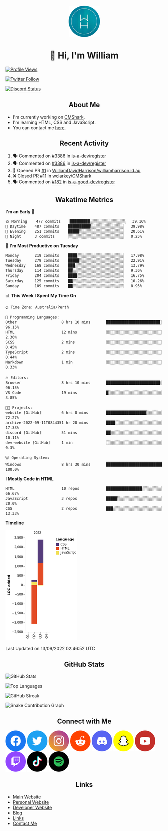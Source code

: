<p align="center"><img src="https://github.com/williamdavidharrison/williamdavidharrison/blob/main/assets/logo.png" height="100" width="100"></p>

<h1 align="center">👋 Hi, I'm William</h1>

[![Profile Views](https://komarev.com/ghpvc/?username=williamdavidharrison&color=blue&style=for-the-badge)](https://github.com/williamdavidharrison)

[![Twitter Follow](https://img.shields.io/twitter/follow/WDHarrison09?color=1DA1F2&logo=twitter&style=for-the-badge)](https://twitter.com/intent/user?screen_name=wdharrison09)

[![Discord Status](https://dcbadge.vercel.app/api/shield/853158265466257448?theme=discord-inverted)](https://discord.com/users/853158265466257448)

<h2 align="center">About Me</h2>

* I'm currently working on [CMShark](https://github.com/wclarkey/cmshark).
* I'm learning HTML, CSS and JavaScript.
* You can contact me [here](https://contact.williamharrison.me).

<h2 align="center">Recent Activity</h2>

<!--START_SECTION:activity-->
1. 🗣 Commented on [#3386](https://github.com/is-a-dev/register/issues/3386) in [is-a-dev/register](https://github.com/is-a-dev/register)
2. 🗣 Commented on [#3386](https://github.com/is-a-dev/register/issues/3386) in [is-a-dev/register](https://github.com/is-a-dev/register)
3. 💪 Opened PR [#1](https://github.com/WilliamDavidHarrison/williamharrison.id.au/pull/1) in [WilliamDavidHarrison/williamharrison.id.au](https://github.com/WilliamDavidHarrison/williamharrison.id.au)
4. ❌ Closed PR [#11](https://github.com/wclarkey/CMShark/pull/11) in [wclarkey/CMShark](https://github.com/wclarkey/CMShark)
5. 🗣 Commented on [#182](https://github.com/is-a-good-dev/register/issues/182) in [is-a-good-dev/register](https://github.com/is-a-good-dev/register)
<!--END_SECTION:activity-->

<h2 align="center">Wakatime Metrics</h2>

<!--START_SECTION:waka-->
**I'm an Early 🐤** 

```text
🌞 Morning    477 commits    █████████░░░░░░░░░░░░░░░░   39.16% 
🌆 Daytime    487 commits    ██████████░░░░░░░░░░░░░░░   39.98% 
🌃 Evening    251 commits    █████░░░░░░░░░░░░░░░░░░░░   20.61% 
🌙 Night      3 commits      ░░░░░░░░░░░░░░░░░░░░░░░░░   0.25%

```
📅 **I'm Most Productive on Tuesday** 

```text
Monday       219 commits    ████░░░░░░░░░░░░░░░░░░░░░   17.98% 
Tuesday      279 commits    █████░░░░░░░░░░░░░░░░░░░░   22.91% 
Wednesday    168 commits    ███░░░░░░░░░░░░░░░░░░░░░░   13.79% 
Thursday     114 commits    ██░░░░░░░░░░░░░░░░░░░░░░░   9.36% 
Friday       204 commits    ████░░░░░░░░░░░░░░░░░░░░░   16.75% 
Saturday     125 commits    ██░░░░░░░░░░░░░░░░░░░░░░░   10.26% 
Sunday       109 commits    ██░░░░░░░░░░░░░░░░░░░░░░░   8.95%

```


📊 **This Week I Spent My Time On** 

```text
⌚︎ Time Zone: Australia/Perth

💬 Programming Languages: 
Other                    8 hrs 10 mins       ████████████████████████░   96.15% 
HTML                     12 mins             ░░░░░░░░░░░░░░░░░░░░░░░░░   2.36% 
SCSS                     2 mins              ░░░░░░░░░░░░░░░░░░░░░░░░░   0.45% 
TypeScript               2 mins              ░░░░░░░░░░░░░░░░░░░░░░░░░   0.44% 
Markdown                 1 min               ░░░░░░░░░░░░░░░░░░░░░░░░░   0.33%

🔥 Editors: 
Browser                  8 hrs 10 mins       ████████████████████████░   96.15% 
VS Code                  19 mins             █░░░░░░░░░░░░░░░░░░░░░░░░   3.85%

🐱‍💻 Projects: 
website [GitHub]         6 hrs 8 mins        ██████████████████░░░░░░░   72.27% 
archive-2022-09-11T0844351 hr 28 mins        ████░░░░░░░░░░░░░░░░░░░░░   17.33% 
discord [GitHub]         51 mins             ██░░░░░░░░░░░░░░░░░░░░░░░   10.11% 
dev-website [GitHub]     1 min               ░░░░░░░░░░░░░░░░░░░░░░░░░   0.3%

💻 Operating System: 
Windows                  8 hrs 30 mins       █████████████████████████   100.0%

```

**I Mostly Code in HTML** 

```text
HTML                     10 repos            ████████████████░░░░░░░░░   66.67% 
JavaScript               3 repos             █████░░░░░░░░░░░░░░░░░░░░   20.0% 
CSS                      2 repos             ███░░░░░░░░░░░░░░░░░░░░░░   13.33%

```


**Timeline**

![Chart not found](https://raw.githubusercontent.com/WilliamDavidHarrison/WilliamDavidHarrison/main/charts/bar_graph.png) 


 Last Updated on 13/09/2022 02:46:52 UTC
<!--END_SECTION:waka-->

<h2 align="center">GitHub Stats</h2>

![GitHub Stats](https://github-readme-stats.api.williamharrison.dev/api?username=williamdavidharrison&theme=algolia&show_icons=true&border_radius=8&count_private=true&include_all_commits=true)

![Top Languages](https://github-readme-stats.api.williamharrison.dev/api/top-langs/?username=williamdavidharrison&theme=algolia&layout=compact&border_radius=8)

![GitHub Streak](https://wh-github-readme-streak-stats.herokuapp.com/?user=WilliamDavidHarrison&theme=dark)

![Snake Contribution Graph](https://github.com/WilliamDavidHarrison/WilliamDavidHarrison/blob/output/github-contribution-grid-snake.svg)

<h2 align="center">Connect with Me</h2>

<a href="https://www.facebook.com/wdharrison09"><img align="center" src="assets/facebook.png" height="65" width="65" /></a>
<a href="https://twitter.com/wdharrison09"><img align="center" src="assets/twitter.png" height="65" width="65" /></a>
<a href="https://www.instagram.com/wdharrison09"><img align="center" src="assets/instagram.png" height="65" width="65" /></a>
<a href="https://www.reddit.com/u/williamdavidharrison"><img align="center" src="assets/reddit.png" height="65" width="65" /></a>
<a href="https://discord.com/users/853158265466257448"><img align="center" src="assets/discord.png" height="65" width="65" /></a>
<a href="https://snapchat.com/add/wdharrison09"><img align="center" src="assets/snapchat.png" height="65" width="65" /></a>
<a href="https://www.youtube.com/channel/UCzHwrpKSSMcnt-srjRqQqjg"><img align="center" src="assets/youtube.png" height="65" width="65" /></a>
<a href="https://www.twitch.tv/wdharrison09"><img align="center" src="assets/twitch.png" height="65" width="65" /></a>
<a href="https://www.tiktok.com/@wdharrison09"><img align="center" src="assets/tiktok.png" height="65" width="65" /></a>
<a href="https://open.spotify.com/user/4kteqc82me1u1vxevzly2azqs"><img align="center" src="assets/spotify.png" height="65" width="65" /></a>

<h2 align="center">Links</h2>

* [Main Website](https://williamharrison.xyz)
* [Personal Website](https://william.net.au)
* [Developer Website](https://williamharrison.dev)
* [Blog](https://www.williamharrison.blog)
* [Links](https://williamharrison.me)
* [Contact Me](https://contact.williamharrison.me)
